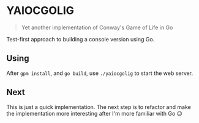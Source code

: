 YAIOCGOLIG
==========

> Yet another implementation of Conway's Game of Life in Go

Test-first approach to building a console version using Go.

## Using

After `gpm install`, and `go build`, use `./yaiocgolig` to start the web server.

## Next

This is just a quick implementation. The next step is to refactor and make the implementation more interesting after I'm more familiar with Go :wink:
